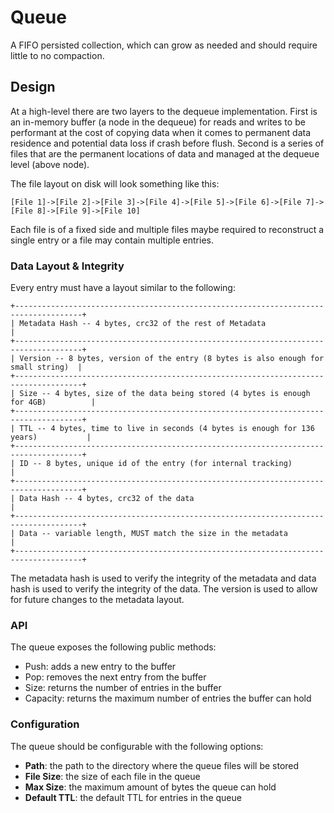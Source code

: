 # Queue
A FIFO persisted collection, which can grow as needed and should require little to no compaction.

## Design
At a high-level there are two layers to the dequeue implementation. First is an in-memory buffer (a node in the dequeue) for reads and writes to be performant at the cost of copying data when it comes to permanent data residence and potential data loss if crash before flush. Second is a series of files that are the permanent locations of data and managed at the dequeue level (above node).

The file layout on disk will look something like this:
```
[File 1]->[File 2]->[File 3]->[File 4]->[File 5]->[File 6]->[File 7]->[File 8]->[File 9]->[File 10]
```

Each file is of a fixed side and multiple files maybe required to reconstruct a single entry or a file may contain multiple entries.

### Data Layout & Integrity
Every entry must have a layout similar to the following:
```
+-------------------------------------------------------------------------------------+
| Metadata Hash -- 4 bytes, crc32 of the rest of Metadata                             |
+-------------------------------------------------------------------------------------+
| Version -- 8 bytes, version of the entry (8 bytes is also enough for small string)  |
+-------------------------------------------------------------------------------------+
| Size -- 4 bytes, size of the data being stored (4 bytes is enough for 4GB)          |
+-------------------------------------------------------------------------------------+
| TTL -- 4 bytes, time to live in seconds (4 bytes is enough for 136 years)           |
+-------------------------------------------------------------------------------------+
| ID -- 8 bytes, unique id of the entry (for internal tracking)                       |
+-------------------------------------------------------------------------------------+
| Data Hash -- 4 bytes, crc32 of the data                                             |
+-------------------------------------------------------------------------------------+
| Data -- variable length, MUST match the size in the metadata                        |
+-------------------------------------------------------------------------------------+
```

The metadata hash is used to verify the integrity of the metadata and data hash is used to verify the integrity of the data. The version is used to allow for future changes to the metadata layout.

### API
The queue exposes the following public methods:
- Push: adds a new entry to the buffer
- Pop: removes the next entry from the buffer
- Size: returns the number of entries in the buffer
- Capacity: returns the maximum number of entries the buffer can hold

### Configuration
The queue should be configurable with the following options:
- **Path**: the path to the directory where the queue files will be stored
- **File Size**: the size of each file in the queue
- **Max Size**: the maximum amount of bytes the queue can hold
- **Default TTL**: the default TTL for entries in the queue
